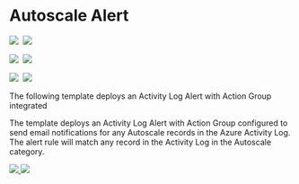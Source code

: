 # Autoscale Alert

<IMG SRC="https://azbotstorage.blob.core.windows.net/badges/monitor-autoscale-alert/PublicLastTestDate.svg" />&nbsp;
<IMG SRC="https://azbotstorage.blob.core.windows.net/badges/monitor-autoscale-alert/PublicDeployment.svg" />&nbsp;

<IMG SRC="https://azbotstorage.blob.core.windows.net/badges/monitor-autoscale-alert/FairfaxLastTestDate.svg" />&nbsp;
<IMG SRC="https://azbotstorage.blob.core.windows.net/badges/monitor-autoscale-alert/FairfaxDeployment.svg" />&nbsp;

<IMG SRC="https://azbotstorage.blob.core.windows.net/badges/monitor-autoscale-alert/BestPracticeResult.svg" />&nbsp;
<IMG SRC="https://azbotstorage.blob.core.windows.net/badges/monitor-autoscale-alert/CredScanResult.svg" />&nbsp;

The following template deploys an Activity Log Alert with Action Group integrated

The template deploys an Activity Log Alert with Action Group configured to send email notifications for any Autoscale records in the Azure Activity Log. The alert rule will match any record in the Activity Log in the Autoscale category.

<a href="https://portal.azure.com/#create/Microsoft.Template/uri/https%3a%2f%2fraw.githubusercontent.com%2fAzure%2fazure-quickstart-templates%2fmaster%2fmonitor-autoscale-alert%2fazuredeploy.json" target="_blank">
    <img src="http://azuredeploy.net/deploybutton.png"/>
</a>
<a href="http://armviz.io/#/?load=https%3a%2f%2fraw.githubusercontent.com%2fAzure%2fazure-quickstart-templates%2fmaster%2fmonitor-autoscale-alert%2fazuredeploy.json" target="_blank">
    <img src="http://armviz.io/visualizebutton.png"/>
</a>
